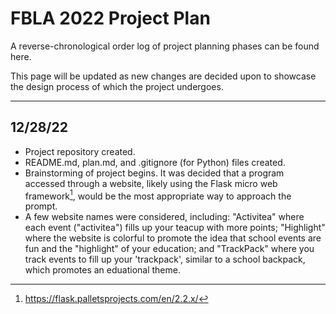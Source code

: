 # FBLA 2022 Project Plan

A reverse-chronological order log of project planning phases can be found here. 

This page will be updated as new changes are decided upon to showcase the design process of which the project undergoes.

***

## 12/28/22

+ Project repository created.
+ README.md, plan.md, and .gitignore (for Python) files created.
+ Brainstorming of project begins. It was decided that a program accessed through a website, likely using the Flask micro web framework[^1], would be the most appropriate way to approach the prompt.
+ A few website names were considered, including: "Activitea" where each event ("activitea") fills up your teacup with more points; "Highlight" where the website is colorful to promote the idea that school events are fun and the "highlight" of your education; and "TrackPack" where you track events to fill up your 'trackpack', similar to a school backpack, which promotes an eduational theme.

[^1]: https://flask.palletsprojects.com/en/2.2.x/
